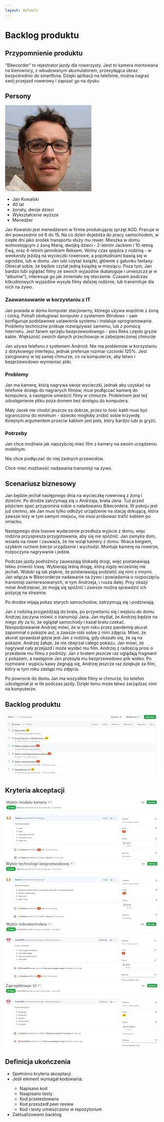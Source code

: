 ```yaml
---
layout: default
---
```

<h1>Backlog produktu</h1>

<h2>Przypomnienie produktu</h2>
<p>“Bikecorder” to rejestrator jazdy dla rowerzysty. Jest to kamera montowana na kierownicy, z wbudowanym akumulatorem, przesyłająca obraz bezpośrednio do smartfona. Dzięki aplikacji na telefonie, można nagrać swój przejazd rowerowy i zapisać go na dysku</p>

<h2>Persony</h2>
<img src="docs/pics/kowalski.png" />
<ul>
    <li>Jan Kowalski</li>
    <li>40 lat</li>
    <li>żonaty, dwoje dzieci</li>
    <li>Wykształcenie wyższe</li>
    <li>Menedżer</li>
</ul>

<p>Jan Kowalski jest menedżerem w firmie produkującej sprzęt AGD. Pracuje w dni powszednie od 6 do 15. Na co dzień dojeżdża do pracy samochodem, w ciepłe dni jako środek transportu służy mu rower. Mieszka w domu wolnostojącym z żoną Marią, dwójką dzieci - 2-letnim Jackiem i 10-letnią Ewą, oraz 4-letnim jamnikiem Reksem. Wolny czas spędza z rodziną - w weekendy jeżdżą na wycieczki rowerowe, a popołudniami bawią się w ogrodzie, lub w domu. Jan lubi czytać książki, głównie z gatunku fantasy. Obiecał sobie, że będzie czytał jedną książkę w miesiącu. Poza tym, Jan bardzo lubi oglądać filmy ze swoich wyjazdów (kataloguje i umieszcza je w “albumie”), interesuje go jak zmieniało się otoczenie. Czasem podczas kilkudniowych wyjazdów wysyła filmy dalszej rodzinie, lub transmituje dla nich na żywo.</p>

<h3>Zaawansowanie w korzystaniu z IT</h3>
<p>Jan posiada w domu komputer stacjonarny, którego używa wspólnie z żoną i córką. Potrafi obsługiwać komputer z systemem Windows - sam konfiguruje podstawowe ustawienia systemu i instaluje oprogramowanie. Problemy techniczne próbuje rozwiązywać samemu, lub z pomocą Internetu. Jest fanem sprzętu bezprzewodowego - pies Reks często gryzie kable. Większość swoich danych przechowuje w zabezpieczonej chmurze</p>

<p>Jan używa telefonu z systemem Android. Nie ma problemów w korzystaniu z dotykowego interfejsu, jednak preferuje rozmiar czcionki 125%. Jest zalogowany w tej samej chmurze, co na komputerze, aby łatwo i bezprzewodowo wymieniać pliki.</p>

<h3>Problemy</h3>
<p>Jan ma kamerę, którą nagrywa swoje wycieczki, jednak aby uzyskać na telefonie dostęp do nagranych filmów, musi podłączać kamerę do komputera, a następnie umieścić filmy w chmurze. Problemem jest też udostępnienie pliku poza domem bez dostępu do komputera.</p>

<p>Mały Jacek nie chodzi jeszcze za dobrze, przez to ilość kabli musi być ograniczona do minimum - dziecko mogłoby zrobić sobie krzywdę. Kolejnym argumentem przeciw kablom jest pies, który bardzo lubi je gryźć.</p>

<h3>Potrzeby</h3>
<p>Jan chce możliwie jak najszybciej mieć film z kamery na swoim urządzeniu mobilnym.</p>
<p>Nie chce podłączać do niej żadnych przewodów.</p>
<p>Chce mieć możliwość nadawania transmisji na żywo.</p>

<h2>Scenariusz biznesowy</h2>
<p>Jan będzie jechał następnego dnia na wycieczkę rowerową z żoną i dziećmi. Po drodze zatrzymają się u Andrzeja, brata Jana. Tuż przed pójściem spać przypomina sobie o naładowaniu Bikecordera. W pokoju jest już ciemno, ale Jan musi tylko odłożyć urządzenie na stację dokującą, która zawsze leży w tym samym miejscu, nie musi próbować trafić kablem po omacku.</p>

<p>Następnego dnia losowe wydarzenie przedłuża wyjście z domu, więc rodzina przyspiesza przygotowania, aby się nie spóźnić. Jan zamyka dom, wsiada na rower i zauważa, że nie wziął kamery z domu. Wraca biegiem, szybkim ruchem bierze urządzenie i wychodzi. Montuje kamerę na rowerze, rozpoczyna nagrywanie i jedzie.</p>

<p>Podczas jazdy podróżnicy zauważają blokadę drogi, więc postanawiają lekko zmienić trasę. Wybierają leśną drogę, którą nigdy wcześniej nie jechali. Widoki są tak piękne, że postanawiają podzielić się nimi z innymi. Jan włącza w Bikecorderze nadawanie na żywo i powiadamia o rozpoczęciu transmisji zainteresowanych, w tym Andrzeja, i rusza dalej. Przy okazji mówi Andrzejowi, że mogą się spóźnić i zawsze można sprawdzić ich pozycję na streamie.</p>

<p>Po drodze mijają pokaz starych samochodów, zatrzymują się i podziwiają.</p>

<p>Jan z rodziną przyjeżdżają do brata, po przywitaniu się i wejściu do domu Andrzej zaczyna mówić o transmisji Jana. Jan myślał, że Andrzej będzie na niego zły za to, że oglądał samochody i kazał bratu czekać. Niespodziewanie Andrzej mówi, że w tym roku przez pandemię akurat zapomniał o pokazie aut, a zawsze robi sobie z nimi zdjęcia. Mówi, że akurat sprawdzał gdzie jest Jan z rodziną, gdy okazało się, że są na pokazie. Andrzej żałuje, że nie obejrzał całego pokazu. Jan mówi, że nagrywał cały przejazd i może wysłać mu film. Andrzej z radością prosi o przesłanie mu filmu z podróży. Jan z bratem jeszcze raz oglądają fragment z pokazem, a następnie Jan przesyła mu bezprzewodowo plik wideo. Po rozmowie i wypiciu kawy żegnają się, Andrzej jeszcze raz dziękuje za film, który w tym roku zastąpi mu zdjęcia.</p>

<p>Po powrocie do domu Jan ma wszystkie filmy w chmurze, bo telefon udostępniał je w tle podczas jazdy. Dzięki temu może łatwo zarządzać nimi na komputerze.</p>

<h2>Backlog produktu</h2>
<img src="./pics/backlog.png" />

<h2>Kryteria akceptacji</h2>
<div><img src="./docs/pics/element1.png"/><div>
<div><img src="pics/element2.png"/><div>
<div><img src="pics/element3.png"/><div>
<div><img src="pics/element4.png"/><div>

<h2>Definicja ukończenia</h2>
<ul>
    <li>Spełniono kryteria akceptacji</li>
    <li>Jeśli element wymagał kodowania:</li>
        <ul>
            <li>Napisano kod</li>
            <li>Naapisano testy</li>
            <li>Kod przetestowano</li>
            <li>Kod przeszedł peer review</li>
            <li>Kod i testy umieszczono w repozytorium</li>
        </ul>
    <li>Zaktualizowano backlog</li>
</ul>
